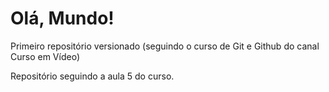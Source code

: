 # Olá, Mundo!
 Primeiro repositório versionado (seguindo o curso de Git e Github do canal Curso em Vídeo)

Repositório seguindo a aula 5 do curso.